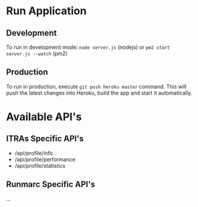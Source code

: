 # Run Application
## Development
To run in development mode: `node server.js` (nodejs) or `pm2 start server.js --watch` (pm2)

## Production
To run in production, execute `git push heroku master` command. This will push the latest changes into Heroku, build the app and start it automatically.

# Available API's

## ITRAs Specific API's
- /api/profile/info
- /api/profile/performance
- /api/profile/statistics

## Runmarc Specific API's

...
